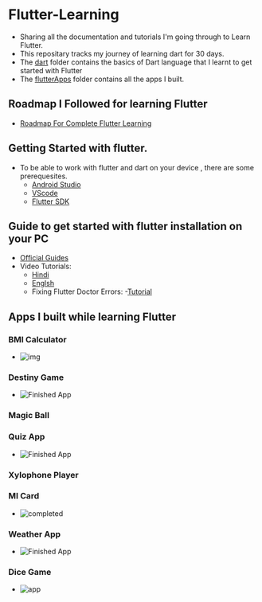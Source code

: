 # Flutter-Learning

- Sharing all the documentation and tutorials I'm going through to Learn Flutter.
- This repositary tracks my journey of learning dart for 30 days.
- The [dart](https://github.com/ArslanYM/Flutter-Learning/tree/main/dart) folder contains the basics of Dart language that I learnt to get started with Flutter
- The [flutterApps](https://github.com/ArslanYM/Flutter-Learning/tree/main/Flutter-apps) folder contains all the apps I built.

## Roadmap I Followed for learning Flutter

- [Roadmap For Complete Flutter Learning ](https://roadmap.sh/flutter)

## Getting Started with flutter.

- To be able to work with flutter and dart on your device , there are some prerequesites.
  - [Android Studio](https://developer.android.com/studio)
  - [VScode](https://code.visualstudio.com/Download)
  - [Flutter SDK](https://docs.flutter.dev/get-started/install)

## Guide to get started with flutter installation on your PC

- [Official Guides](https://docs.flutter.dev/get-started/install)
- Video Tutorials:
  - [Hindi](https://www.youtube.com/watch?v=BqHOtlh3Dd4)
  - [Englsh](https://youtu.be/fDnqXmLSqtg)
  -  Fixing Flutter Doctor Errors: 
     -[Tutorial](https://youtu.be/a8bzTTu_eMU)
     
## Apps I built while learning Flutter 
### BMI Calculator
 - ![img](https://cdn.dribbble.com/users/1553101/screenshots/4585382/dribbble_post.png)
### Destiny Game
 - ![Finished App](https://github.com/londonappbrewery/Images/blob/master/Destini.gif)
### Magic Ball
### Quiz App
- ![Finished App](https://github.com/londonappbrewery/Images/blob/master/quizzler-demo.gif)
### Xylophone Player
### MI Card
- ![completed](https://user-images.githubusercontent.com/104521101/229839344-f884108c-f50e-49c4-b38e-faabfd2aa31c.png)
### Weather App 
 - ![Finished App](https://github.com/londonappbrewery/Images/blob/master/clima-demo.gif)
### Dice Game 
 - ![app](https://user-images.githubusercontent.com/104521101/229861798-f427059f-8a8a-4c29-b54a-25947cc35a69.png)
